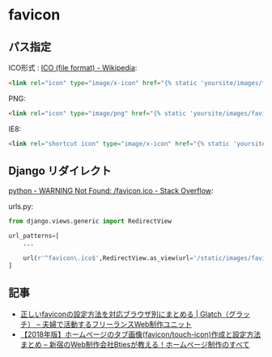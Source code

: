 # favicon

## パス指定

ICO形式 : [ICO (file format) - Wikipedia](https://en.wikipedia.org/wiki/ICO_%28file_format%29):

~~~html
<link rel="icon" type="image/x-icon" href="{% static 'yoursite/images/favicon.ico' %}" />
~~~

PNG:

~~~html
<link rel="icon" type="image/png" href="{% static 'yoursite/images/favicon.ico' %}" />
~~~

IE8:

~~~html
<link rel="shortcut icon" type="image/x-icon" href="{% static 'yoursite/images/favicon.jpg' %}" />
~~~

## Django リダイレクト

[python - WARNING Not Found: /favicon.ico - Stack Overflow](https://stackoverflow.com/questions/9371378/warning-not-found-favicon-ico):

urls.py:

~~~py
from django.views.generic import RedirectView

url_patterns=[
    ...

    url(r'^favicon\.ico$',RedirectView.as_view(url='/static/images/favicon.ico')),
]
~~~


## 記事

- [正しいfaviconの設定方法を対応ブラウザ別にまとめる | Glatch（グラッチ） – 夫婦で活動するフリーランスWeb制作ユニット](https://glatchdesign.com/blog/web/coding/943)
- [【2018年版】ホームページのタブ画像(favicon/touch-icon)作成と設定方法まとめ – 新宿のWeb制作会社Btiesが教える！ホームページ制作のすべて](https://homepagenopro.com/html/favicon.html)
